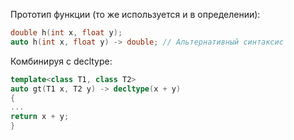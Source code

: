 Прототип функции (то же используется и в определении):
```cpp
double h(int x, float y);
auto h(int x, float y) -> double; // Альтернативный синтаксис
```
Комбинируя с decltype:
```cpp
template<class T1, class T2>
auto gt(T1 x, T2 y) -> decltype(x + y)
{
...
return x + y;
}
```